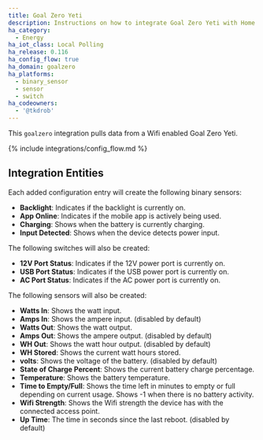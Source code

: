 ```yaml
---
title: Goal Zero Yeti
description: Instructions on how to integrate Goal Zero Yeti with Home Assistant
ha_category:
  - Energy
ha_iot_class: Local Polling
ha_release: 0.116
ha_config_flow: true
ha_domain: goalzero
ha_platforms:
  - binary_sensor
  - sensor
  - switch
ha_codeowners:
  - '@tkdrob'
---
```


This `goalzero` integration pulls data from a Wifi enabled Goal Zero Yeti.

{% include integrations/config_flow.md %}

## Integration Entities

Each added configuration entry will create the following binary sensors:

- **Backlight**: Indicates if the backlight is currently on.
- **App Online**: Indicates if the mobile app is actively being used.
- **Charging**: Shows when the battery is currently charging.
- **Input Detected**: Shows when the device detects power input.

The following switches will also be created:

- **12V Port Status**: Indicates if the 12V power port is currently on.
- **USB Port Status**: Indicates if the USB power port is currently on.
- **AC Port Status**: Indicates if the AC power port is currently on.

The following sensors will also be created:

- **Watts In**: Shows the watt input.
- **Amps In**: Shows the ampere input. (disabled by default)
- **Watts Out**: Shows the watt output.
- **Amps Out**: Shows the ampere output. (disabled by default)
- **WH Out**: Shows the watt hour output. (disabled by default)
- **WH Stored**: Shows the current watt hours stored.
- **volts**: Shows the voltage of the battery. (disabled by default)
- **State of Charge Percent**: Shows the current battery charge percentage.
- **Temperature**: Shows the battery temperature.
- **Time to Empty/Full**: Shows the time left in minutes to empty or full depending on current usage. Shows -1 when there is no battery activity.
- **Wifi Strength**: Shows the Wifi strength the device has with the connected access point.
- **Up Time**: The time in seconds since the last reboot. (disabled by default)
